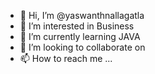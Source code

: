 - 👋 Hi, I’m @yaswanthnallagatla
- 👀 I’m interested in Business
- 🌱 I’m currently learning JAVA
- 💞️ I’m looking to collaborate on 
- 📫 How to reach me ...

<!---
yaswanthnallagatla/yaswanthnallagatla is a ✨ special ✨ repository because its `README.md` (this file) appears on your GitHub profile.
You can click the Preview link to take a look at your changes.
--->
